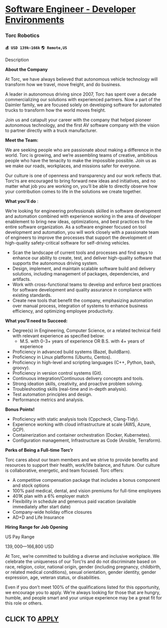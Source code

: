 # [Software Engineer - Developer Environments](https://www.remotewlb.com/apply/software-engineer-developer-environments)  
### Torc Robotics  
#### `💰 USD 139k~166k` `🌎 Remote,US`  

Description

**About the Company**

At Torc, we have always believed that autonomous vehicle technology will transform how we travel, move freight, and do business.

A leader in autonomous driving since 2007, Torc has spent over a decade commercializing our solutions with experienced partners. Now a part of the Daimler family, we are focused solely on developing software for automated trucks to transform how the world moves freight.

Join us and catapult your career with the company that helped pioneer autonomous technology, and the first AV software company with the vision to partner directly with a truck manufacturer.

 **Meet the Team:**

We are seeking people who are passionate about making a difference in the world. Torc is growing, and we’re assembling teams of creative, ambitious people who have the tenacity to make the impossible possible. Join us as we make our roads, workplaces, and missions safer for everyone.

Our culture is one of openness and transparency and our work reflects that. Torc’rs are encouraged to bring forward new ideas and initiatives, and no matter what job you are working on, you’ll be able to directly observe how your contribution comes to life in the solutions we create together.

**What you'll do** :

We’re looking for engineering professionals skilled in software development and automation combined with experience working in the area of developer enablement to bring new ideas, optimizations, and best practices to the entire software organization. As a software engineer focused on tool development and automation, you will work closely with a passionate team of engineers to improve the processes that support the development of high-quality safety-critical software for self-driving vehicles.

  * Scan the landscape of current tools and processes and find ways to enhance our ability to create, test, and deliver high-quality software that supports the autonomous driving system.
  * Design, implement, and maintain scalable software build and delivery solutions, including management of packages, dependencies, and artifacts.
  * Work with cross-functional teams to develop and enforce best practices for software development and quality assurance in compliance with existing standards.
  * Create new tools that benefit the company, emphasizing automation over manual process, integration of systems to enhance business efficiency, and optimizing employee productivity.

**What you’ll need to Succeed:**

  * Degree(s) in Engineering, Computer Science, or a related technical field with relevant experience as specified below:
    * M.S. with 0-3+ years of experience OR B.S. with 4+ years of experience
  * Proficiency in advanced build systems (Bazel, BuildBarn).
  * Proficiency in Linux platforms (Ubuntu, Centos).
  * Proficiency in high-level and scripting languages (C++, Python, bash, groovy).
  * Proficiency in version control systems (Git).
  * Continuous integration/Continuous delivery concepts and tools.
  * Strong ideation skills, creativity, and proactive problem solving.
  * Troubleshooting skills (real-time and in-depth analysis).
  * Test automation principles and design.
  * Performance metrics and analysis.

**Bonus Points!**

  * Proficiency with static analysis tools (Cppcheck, Clang-Tidy).
  * Experience working with cloud infrastructure at scale (AWS, Azure, GCP). 
  * Containerization and container orchestration (Docker, Kubernetes).
  * Configuration management, Infrastructure as Code (Ansible, Terraform).

**Perks of Being a Full-time Torc’r**

Torc cares about our team members and we strive to provide benefits and resources to support their health, work/life balance, and future. Our culture is collaborative, energetic, and team focused. Torc offers:

  * A competitive compensation package that includes a bonus component and stock options
  * 100% paid medical, dental, and vision premiums for full-time employees 
  * 401K plan with a 6% employer match
  * Flexibility in schedule and generous paid vacation (available immediately after start date)
  * Company-wide holiday office closures
  * AD+D and Life Insurance 

**Hiring Range for Job Opening**

US Pay Range

$139,000—$166,800 USD

At Torc, we’re committed to building a diverse and inclusive workplace. We celebrate the uniqueness of our Torc’rs and do not discriminate based on race, religion, color, national origin, gender (including pregnancy, childbirth, or related medical conditions), sexual orientation, gender identity, gender expression, age, veteran status, or disabilities.

Even if you don’t meet 100% of the qualifications listed for this opportunity, we encourage you to apply. We’re always looking for those that are hungry, humble, and people smart and your unique experience may be a great fit for this role or others.

  
## CLICK TO [APPLY](https://www.remotewlb.com/apply/software-engineer-developer-environments)

